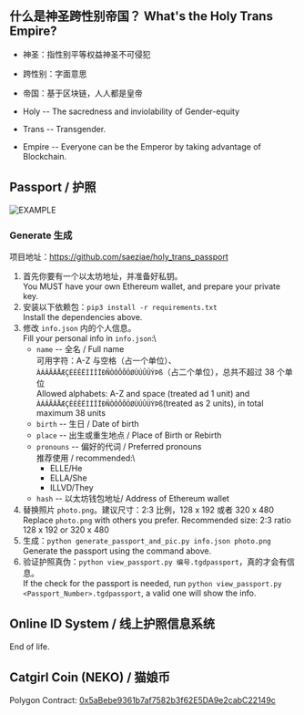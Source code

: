 ## 什么是神圣跨性别帝国？ What's the Holy Trans Empire?

- 神圣：指性别平等权益神圣不可侵犯
- 跨性别：字面意思
- 帝国：基于区块链，人人都是皇帝

- Holy -- The sacredness and inviolability of Gender-equity
- Trans -- Transgender.
- Empire -- Everyone can be the Emperor by taking advantage of Blockchain.

## Passport / 护照

![EXAMPLE](example.jpg)

### Generate 生成

项目地址：<https://github.com/saeziae/holy_trans_passport>

1. 首先你要有一个以太坊地址，并准备好私钥。\
   You MUST have your own Ethereum wallet, and prepare your private key.
1. 安装以下依赖包：`pip3 install -r requirements.txt`\
   Install the dependencies above.
1. 修改 `info.json` 内的个人信息。 \
   Fill your personal info in `info.json`:\
   - `name` -- 全名 / Full name\
     可用字符：A-Z 与空格（占一个单位）、`ÀÁÂÃÄÅÆÇÈÉÊËÌÍÎÏÐÑÒÓÔÕÖØÙÚÛÜÝÞß`（占二个单位），总共不超过 38 个单位\
     Allowed alphabets: A-Z and space (treated ad 1 unit) and `ÀÁÂÃÄÅÆÇÈÉÊËÌÍÎÏÐÑÒÓÔÕÖØÙÚÛÜÝÞß`(treated as 2 units), in total maximum 38 units
   - `birth` -- 生日 / Date of birth
   - `place` -- 出生或重生地点 / Place of Birth or Rebirth
   - `pronouns` -- 偏好的代词 / Preferred pronouns\
     推荐使用 / recommended:\
     - ELLE/He
     - ELLA/She
     - ILLVD/They
   - `hash` -- 以太坊钱包地址/ Address of Ethereum wallet
1. 替换照片 `photo.png`。建议尺寸：2:3 比例，128 x 192 或者 320 x 480\
   Replace `photo.png` with others you prefer. Recommended size: 2:3 ratio 128 x 192 or 320 x 480
1. 生成：`python generate_passport_and_pic.py info.json photo.png` \
   Generate the passport using the command above.
1. 验证护照真伪：`python view_passport.py 编号.tgdpassport`，真的才会有信息。\
   If the check for the passport is needed, run `python view_passport.py <Passport_Number>.tgdpassport`, a valid one will show the info.

## Online ID System / 线上护照信息系统

End of life.

## Catgirl Coin (NEKO) / 猫娘币

Polygon Contract: [0x5aBebe9361b7af7582b3f62E5DA9e2cabC22149c](https://polygonscan.com/token/0x5abebe9361b7af7582b3f62e5da9e2cabc22149c)
